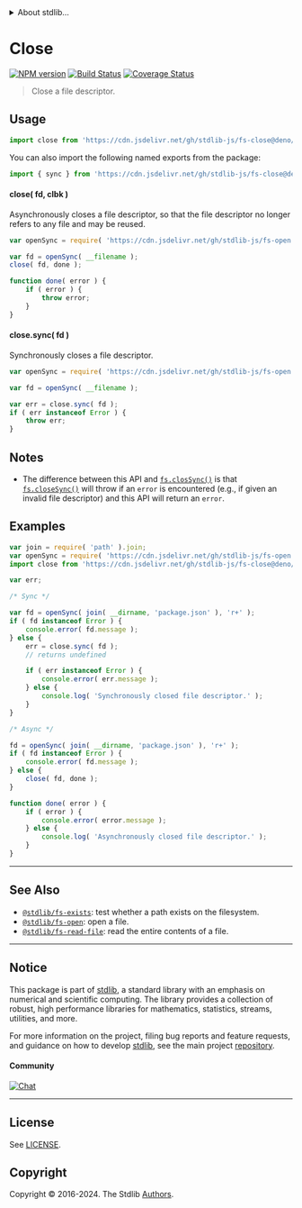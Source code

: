 <!--

@license Apache-2.0

Copyright (c) 2019 The Stdlib Authors.

Licensed under the Apache License, Version 2.0 (the "License");
you may not use this file except in compliance with the License.
You may obtain a copy of the License at

   http://www.apache.org/licenses/LICENSE-2.0

Unless required by applicable law or agreed to in writing, software
distributed under the License is distributed on an "AS IS" BASIS,
WITHOUT WARRANTIES OR CONDITIONS OF ANY KIND, either express or implied.
See the License for the specific language governing permissions and
limitations under the License.

-->


<details>
  <summary>
    About stdlib...
  </summary>
  <p>We believe in a future in which the web is a preferred environment for numerical computation. To help realize this future, we've built stdlib. stdlib is a standard library, with an emphasis on numerical and scientific computation, written in JavaScript (and C) for execution in browsers and in Node.js.</p>
  <p>The library is fully decomposable, being architected in such a way that you can swap out and mix and match APIs and functionality to cater to your exact preferences and use cases.</p>
  <p>When you use stdlib, you can be absolutely certain that you are using the most thorough, rigorous, well-written, studied, documented, tested, measured, and high-quality code out there.</p>
  <p>To join us in bringing numerical computing to the web, get started by checking us out on <a href="https://github.com/stdlib-js/stdlib">GitHub</a>, and please consider <a href="https://opencollective.com/stdlib">financially supporting stdlib</a>. We greatly appreciate your continued support!</p>
</details>

# Close

[![NPM version][npm-image]][npm-url] [![Build Status][test-image]][test-url] [![Coverage Status][coverage-image]][coverage-url] <!-- [![dependencies][dependencies-image]][dependencies-url] -->

> Close a file descriptor.



<section class="usage">

## Usage

<!-- eslint-disable stdlib/no-redeclare -->

```javascript
import close from 'https://cdn.jsdelivr.net/gh/stdlib-js/fs-close@deno/mod.js';
```

You can also import the following named exports from the package:

```javascript
import { sync } from 'https://cdn.jsdelivr.net/gh/stdlib-js/fs-close@deno/mod.js';
```

#### close( fd, clbk )

Asynchronously closes a file descriptor, so that the file descriptor no longer refers to any file and may be reused.

<!-- eslint-disable stdlib/no-redeclare -->

```javascript
var openSync = require( 'https://cdn.jsdelivr.net/gh/stdlib-js/fs-open' ).sync;

var fd = openSync( __filename );
close( fd, done );

function done( error ) {
    if ( error ) {
        throw error;
    }
}
```

#### close.sync( fd )

Synchronously closes a file descriptor.

<!-- eslint-disable stdlib/no-redeclare -->

```javascript
var openSync = require( 'https://cdn.jsdelivr.net/gh/stdlib-js/fs-open' ).sync;

var fd = openSync( __filename );

var err = close.sync( fd );
if ( err instanceof Error ) {
    throw err;
}
```

</section>

<!-- /.usage -->

<section class="notes">

## Notes

-   The difference between this API and [`fs.closSync()`][node-fs] is that [`fs.closeSync()`][node-fs] will throw if an `error` is encountered (e.g., if given an invalid file descriptor) and this API will return an `error`.

</section>

<!-- /.notes -->

<section class="examples">

## Examples

<!-- eslint-disable stdlib/no-redeclare -->

<!-- eslint no-undef: "error" -->

```javascript
var join = require( 'path' ).join;
var openSync = require( 'https://cdn.jsdelivr.net/gh/stdlib-js/fs-open' ).sync;
import close from 'https://cdn.jsdelivr.net/gh/stdlib-js/fs-close@deno/mod.js';

var err;

/* Sync */

var fd = openSync( join( __dirname, 'package.json' ), 'r+' );
if ( fd instanceof Error ) {
    console.error( fd.message );
} else {
    err = close.sync( fd );
    // returns undefined

    if ( err instanceof Error ) {
        console.error( err.message );
    } else {
        console.log( 'Synchronously closed file descriptor.' );
    }
}

/* Async */

fd = openSync( join( __dirname, 'package.json' ), 'r+' );
if ( fd instanceof Error ) {
    console.error( fd.message );
} else {
    close( fd, done );
}

function done( error ) {
    if ( error ) {
        console.error( error.message );
    } else {
        console.log( 'Asynchronously closed file descriptor.' );
    }
}
```

</section>

<!-- /.examples -->

<!-- Section for related `stdlib` packages. Do not manually edit this section, as it is automatically populated. -->

<section class="related">

* * *

## See Also

-   <span class="package-name">[`@stdlib/fs-exists`][@stdlib/fs/exists]</span><span class="delimiter">: </span><span class="description">test whether a path exists on the filesystem.</span>
-   <span class="package-name">[`@stdlib/fs-open`][@stdlib/fs/open]</span><span class="delimiter">: </span><span class="description">open a file.</span>
-   <span class="package-name">[`@stdlib/fs-read-file`][@stdlib/fs/read-file]</span><span class="delimiter">: </span><span class="description">read the entire contents of a file.</span>

</section>

<!-- /.related -->

<!-- Section for all links. Make sure to keep an empty line after the `section` element and another before the `/section` close. -->


<section class="main-repo" >

* * *

## Notice

This package is part of [stdlib][stdlib], a standard library with an emphasis on numerical and scientific computing. The library provides a collection of robust, high performance libraries for mathematics, statistics, streams, utilities, and more.

For more information on the project, filing bug reports and feature requests, and guidance on how to develop [stdlib][stdlib], see the main project [repository][stdlib].

#### Community

[![Chat][chat-image]][chat-url]

---

## License

See [LICENSE][stdlib-license].


## Copyright

Copyright &copy; 2016-2024. The Stdlib [Authors][stdlib-authors].

</section>

<!-- /.stdlib -->

<!-- Section for all links. Make sure to keep an empty line after the `section` element and another before the `/section` close. -->

<section class="links">

[npm-image]: http://img.shields.io/npm/v/@stdlib/fs-close.svg
[npm-url]: https://npmjs.org/package/@stdlib/fs-close

[test-image]: https://github.com/stdlib-js/fs-close/actions/workflows/test.yml/badge.svg?branch=main
[test-url]: https://github.com/stdlib-js/fs-close/actions/workflows/test.yml?query=branch:main

[coverage-image]: https://img.shields.io/codecov/c/github/stdlib-js/fs-close/main.svg
[coverage-url]: https://codecov.io/github/stdlib-js/fs-close?branch=main

<!--

[dependencies-image]: https://img.shields.io/david/stdlib-js/fs-close.svg
[dependencies-url]: https://david-dm.org/stdlib-js/fs-close/main

-->

[chat-image]: https://img.shields.io/gitter/room/stdlib-js/stdlib.svg
[chat-url]: https://app.gitter.im/#/room/#stdlib-js_stdlib:gitter.im

[stdlib]: https://github.com/stdlib-js/stdlib

[stdlib-authors]: https://github.com/stdlib-js/stdlib/graphs/contributors

[umd]: https://github.com/umdjs/umd
[es-module]: https://developer.mozilla.org/en-US/docs/Web/JavaScript/Guide/Modules

[deno-url]: https://github.com/stdlib-js/fs-close/tree/deno
[deno-readme]: https://github.com/stdlib-js/fs-close/blob/deno/README.md
[umd-url]: https://github.com/stdlib-js/fs-close/tree/umd
[umd-readme]: https://github.com/stdlib-js/fs-close/blob/umd/README.md
[esm-url]: https://github.com/stdlib-js/fs-close/tree/esm
[esm-readme]: https://github.com/stdlib-js/fs-close/blob/esm/README.md
[branches-url]: https://github.com/stdlib-js/fs-close/blob/main/branches.md

[stdlib-license]: https://raw.githubusercontent.com/stdlib-js/fs-close/main/LICENSE

[node-fs]: https://nodejs.org/api/fs.html

<!-- <related-links> -->

[@stdlib/fs/exists]: https://github.com/stdlib-js/fs-exists/tree/deno

[@stdlib/fs/open]: https://github.com/stdlib-js/fs-open/tree/deno

[@stdlib/fs/read-file]: https://github.com/stdlib-js/fs-read-file/tree/deno

<!-- </related-links> -->

</section>

<!-- /.links -->
